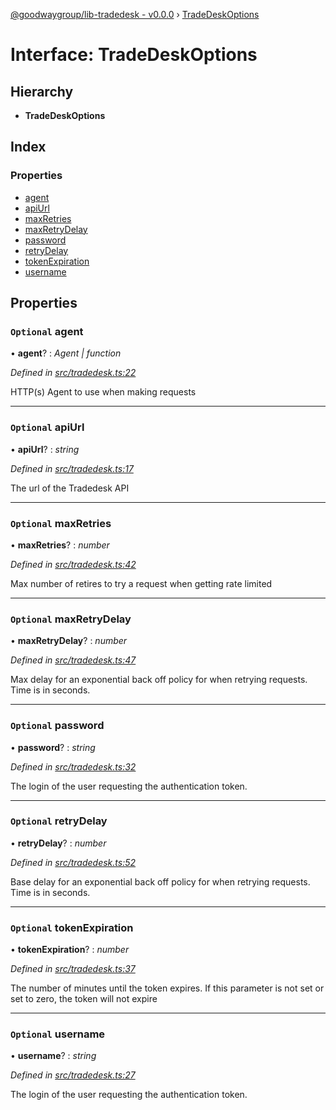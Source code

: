 [@goodwaygroup/lib-tradedesk - v0.0.0](../README.md) › [TradeDeskOptions](tradedeskoptions.md)

# Interface: TradeDeskOptions

## Hierarchy

* **TradeDeskOptions**

## Index

### Properties

* [agent](tradedeskoptions.md#optional-agent)
* [apiUrl](tradedeskoptions.md#optional-apiurl)
* [maxRetries](tradedeskoptions.md#optional-maxretries)
* [maxRetryDelay](tradedeskoptions.md#optional-maxretrydelay)
* [password](tradedeskoptions.md#optional-password)
* [retryDelay](tradedeskoptions.md#optional-retrydelay)
* [tokenExpiration](tradedeskoptions.md#optional-tokenexpiration)
* [username](tradedeskoptions.md#optional-username)

## Properties

### `Optional` agent

• **agent**? : *Agent | function*

*Defined in [src/tradedesk.ts:22](https://github.com/GoodwayGroup/lib-tradedesk/blob/d81b4c3/src/tradedesk.ts#L22)*

HTTP(s) Agent to use when making requests

___

### `Optional` apiUrl

• **apiUrl**? : *string*

*Defined in [src/tradedesk.ts:17](https://github.com/GoodwayGroup/lib-tradedesk/blob/d81b4c3/src/tradedesk.ts#L17)*

The url of the Tradedesk API

___

### `Optional` maxRetries

• **maxRetries**? : *number*

*Defined in [src/tradedesk.ts:42](https://github.com/GoodwayGroup/lib-tradedesk/blob/d81b4c3/src/tradedesk.ts#L42)*

Max number of retires to try a request when getting rate limited

___

### `Optional` maxRetryDelay

• **maxRetryDelay**? : *number*

*Defined in [src/tradedesk.ts:47](https://github.com/GoodwayGroup/lib-tradedesk/blob/d81b4c3/src/tradedesk.ts#L47)*

Max delay for an exponential back off policy for when retrying requests. Time is in seconds.

___

### `Optional` password

• **password**? : *string*

*Defined in [src/tradedesk.ts:32](https://github.com/GoodwayGroup/lib-tradedesk/blob/d81b4c3/src/tradedesk.ts#L32)*

The login of the user requesting the authentication token.

___

### `Optional` retryDelay

• **retryDelay**? : *number*

*Defined in [src/tradedesk.ts:52](https://github.com/GoodwayGroup/lib-tradedesk/blob/d81b4c3/src/tradedesk.ts#L52)*

Base delay for an exponential back off policy for when retrying requests. Time is in seconds.

___

### `Optional` tokenExpiration

• **tokenExpiration**? : *number*

*Defined in [src/tradedesk.ts:37](https://github.com/GoodwayGroup/lib-tradedesk/blob/d81b4c3/src/tradedesk.ts#L37)*

The number of minutes until the token expires. If this parameter is not set or set to zero, the token will not expire

___

### `Optional` username

• **username**? : *string*

*Defined in [src/tradedesk.ts:27](https://github.com/GoodwayGroup/lib-tradedesk/blob/d81b4c3/src/tradedesk.ts#L27)*

The login of the user requesting the authentication token.
